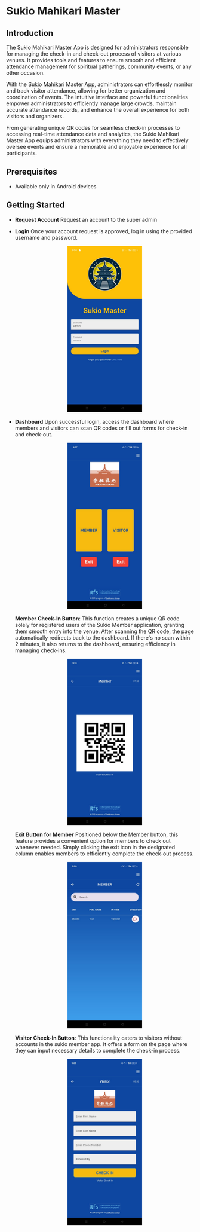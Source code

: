 # Sukio Mahikari Master

## Introduction

The Sukio Mahikari Master App is designed for administrators responsible for managing the check-in and check-out process of visitors at various venues. It provides tools and features to ensure smooth and efficient attendance management for spiritual gatherings, community events, or any other occasion.

With the Sukio Mahikari Master App, administrators can effortlessly monitor and track visitor attendance, allowing for better organization and coordination of events. The intuitive interface and powerful functionalities empower administrators to efficiently manage large crowds, maintain accurate attendance records, and enhance the overall experience for both visitors and organizers.

From generating unique QR codes for seamless check-in processes to accessing real-time attendance data and analytics, the Sukio Mahikari Master App equips administrators with everything they need to effectively oversee events and ensure a memorable and enjoyable experience for all participants.

## Prerequisites
- Available only in Android devices

## Getting Started
- **Request Account** Request an account to the super admin
- **Login** Once your account request is approved, log in using the provided username and password.

    <p align="center">
        <img src="images/login.jpeg" alt="Registration Screenshot" width="200">
    </p>

- **Dashboard** Upon successful login, access the dashboard where members and visitors can scan QR codes or fill out forms for check-in and check-out.

    <p align="center">
        <img src="images/dashboard.jpeg" alt="Registration Screenshot" width="200">
    </p>

    **Member Check-In Button**: This function creates a unique QR code solely for registered users of the Sukio Member application, granting them smooth entry into the venue. After scanning the QR code, the page automatically redirects back to the dashboard. If there's no scan within 2 minutes, it also returns to the dashboard, ensuring efficiency in managing check-ins.

    <p align="center">
        <img src="images/memberInQR.jpeg" alt="Registration Screenshot" width="200">
    </p>

    **Exit Button for Member** Positioned below the Member button, this feature provides a convenient option for members to check out whenever needed. Simply clicking the exit icon in the designated column enables members to efficiently complete the check-out process.

    <p align="center">
        <img src="images/memberOut.jpeg" alt="Registration Screenshot" width="200">
    </p>

    **Visitor Check-In Button**: This functionality caters to visitors without accounts in the sukio member app. It offers a form on the page where they can input necessary details to complete the check-in process.

    <p align="center">
        <img src="images/visitorIn.jpeg" alt="Registration Screenshot" width="200">
    </p>